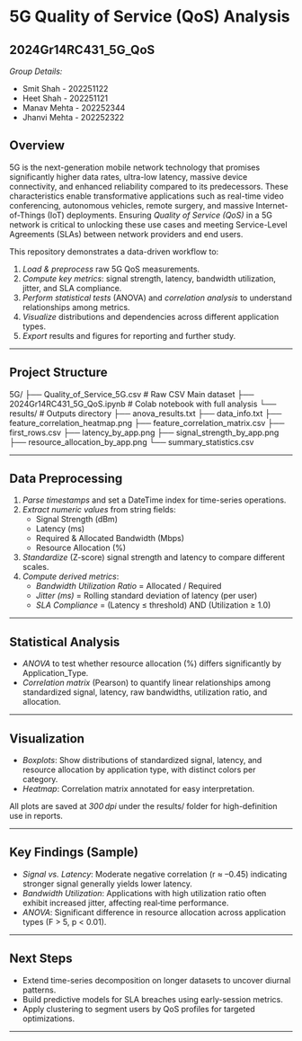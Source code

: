# 5G Quality of Service (QoS) Analysis 


## 2024Gr14RC431_5G_QoS
*Group Details:*
- Smit Shah - 202251122
- Heet Shah - 202251121
- Manav Mehta - 202252344
- Jhanvi Mehta - 202252322


## Overview
5G is the next-generation mobile network technology that promises significantly higher data rates, ultra-low latency, massive device connectivity, and enhanced reliability compared to its predecessors. These characteristics enable transformative applications such as real-time video conferencing, autonomous vehicles, remote surgery, and massive Internet-of-Things (IoT) deployments. Ensuring *Quality of Service (QoS)* in a 5G network is critical to unlocking these use cases and meeting Service-Level Agreements (SLAs) between network providers and end users.

This repository demonstrates a data-driven workflow to:
1. *Load & preprocess* raw 5G QoS measurements.
2. *Compute key metrics*: signal strength, latency, bandwidth utilization, jitter, and SLA compliance.
3. *Perform statistical tests* (ANOVA) and *correlation analysis* to understand relationships among metrics.
4. *Visualize* distributions and dependencies across different application types.
5. *Export* results and figures for reporting and further study.

---

## Project Structure

5G/
├── Quality_of_Service_5G.csv      # Raw CSV Main dataset
├── 2024Gr14RC431_5G_QoS.ipynb     # Colab notebook with full analysis
└── results/                       # Outputs directory
    ├── anova_results.txt
    ├── data_info.txt
    ├── feature_correlation_heatmap.png
    ├── feature_correlation_matrix.csv
    ├── first_rows.csv
    ├── latency_by_app.png
    ├── signal_strength_by_app.png
    ├── resource_allocation_by_app.png
    └── summary_statistics.csv  


---

## Data Preprocessing
1. *Parse timestamps* and set a DateTime index for time-series operations.
2. *Extract numeric values* from string fields:
   - Signal Strength (dBm)
   - Latency (ms)
   - Required & Allocated Bandwidth (Mbps)
   - Resource Allocation (%)
3. *Standardize* (Z-score) signal strength and latency to compare different scales.
4. *Compute derived metrics*:
   - *Bandwidth Utilization Ratio* = Allocated / Required
   - *Jitter (ms)* = Rolling standard deviation of latency (per user)
   - *SLA Compliance* = (Latency ≤ threshold) AND (Utilization ≥ 1.0)

---

## Statistical Analysis
- *ANOVA* to test whether resource allocation (%) differs significantly by Application_Type.
- *Correlation matrix* (Pearson) to quantify linear relationships among standardized signal, latency, raw bandwidths, utilization ratio, and allocation.

---

## Visualization
- *Boxplots*: Show distributions of standardized signal, latency, and resource allocation by application type, with distinct colors per category.
- *Heatmap*: Correlation matrix annotated for easy interpretation.

All plots are saved at *300 dpi* under the results/ folder for high-definition use in reports.

---

## Key Findings (Sample)
- *Signal vs. Latency*: Moderate negative correlation (r ≈ –0.45) indicating stronger signal generally yields lower latency.
- *Bandwidth Utilization*: Applications with high utilization ratio often exhibit increased jitter, affecting real‑time performance.
- *ANOVA*: Significant difference in resource allocation across application types (F > 5, p < 0.01).

---

## Next Steps
- Extend time-series decomposition on longer datasets to uncover diurnal patterns.
- Build predictive models for SLA breaches using early-session metrics.
- Apply clustering to segment users by QoS profiles for targeted optimizations.

---
